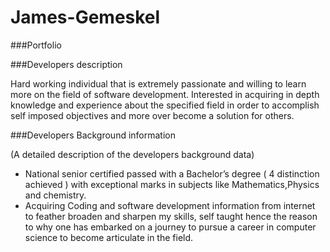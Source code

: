# James-Gemeskel

###Portfolio

###Developers description

Hard working individual that is extremely passionate and willing to learn more on the field of software development. Interested in acquiring in depth knowledge and experience about the specified field in order to accomplish self imposed objectives and more over become a solution for others.

###Developers Background information

(A detailed description of the developers background data)
- National senior certified passed with a Bachelor’s degree ( 4 distinction achieved ) with exceptional marks in subjects like Mathematics,Physics and chemistry.
- Acquiring Coding and software development information from internet to feather broaden and sharpen my skills, self taught hence the reason to why one has embarked on a journey to pursue a career in computer science to become articulate in the field.

